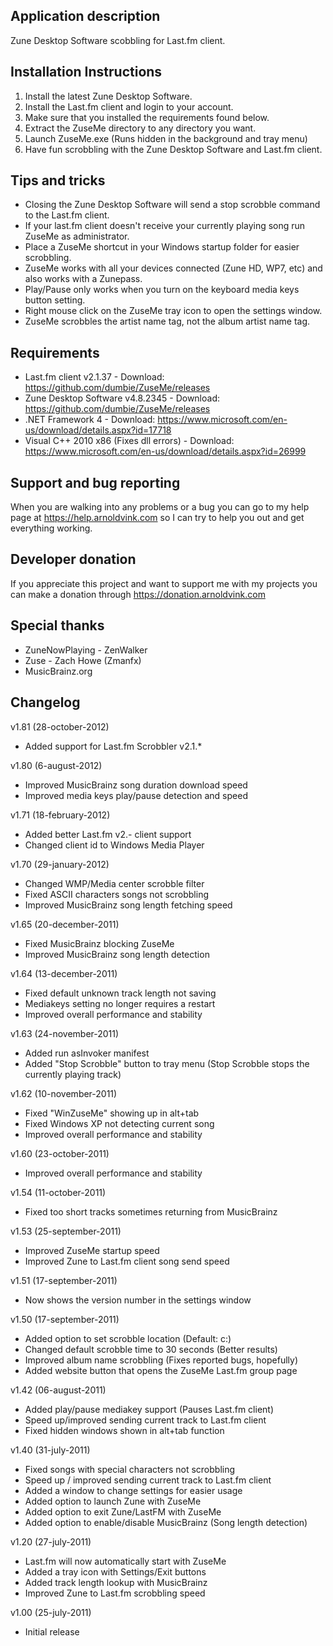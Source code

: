 ## Application description
Zune Desktop Software scobbling for Last.fm client.

## Installation Instructions
1) Install the latest Zune Desktop Software.
2) Install the Last.fm client and login to your account.
3) Make sure that you installed the requirements found below.
4) Extract the ZuseMe directory to any directory you want.
5) Launch ZuseMe.exe (Runs hidden in the background and tray menu)
6) Have fun scrobbling with the Zune Desktop Software and Last.fm client.

## Tips and tricks
- Closing the Zune Desktop Software will send a stop scrobble command to the Last.fm client.
- If your last.fm client doesn't receive your currently playing song run ZuseMe as administrator.
- Place a ZuseMe shortcut in your Windows startup folder for easier scrobbling.
- ZuseMe works with all your devices connected (Zune HD, WP7, etc) and also works with a Zunepass.
- Play/Pause only works when you turn on the keyboard media keys button setting.
- Right mouse click on the ZuseMe tray icon to open the settings window.
- ZuseMe scrobbles the artist name tag, not the album artist name tag.

## Requirements
- Last.fm client v2.1.37 - Download: https://github.com/dumbie/ZuseMe/releases
- Zune Desktop Software v4.8.2345 - Download: https://github.com/dumbie/ZuseMe/releases
- .NET Framework 4 - Download: https://www.microsoft.com/en-us/download/details.aspx?id=17718
- Visual C++ 2010 x86 (Fixes dll errors) - Download: https://www.microsoft.com/en-us/download/details.aspx?id=26999

## Support and bug reporting
When you are walking into any problems or a bug you can go to my help page at https://help.arnoldvink.com so I can try to help you out and get everything working.

## Developer donation
If you appreciate this project and want to support me with my projects you can make a donation through https://donation.arnoldvink.com

## Special thanks
- ZuneNowPlaying - ZenWalker
- Zuse - Zach Howe (Zmanfx)
- MusicBrainz.org

## Changelog
v1.81 (28-october-2012)
- Added support for Last.fm Scrobbler v2.1.*

v1.80 (6-august-2012)
- Improved MusicBrainz song duration download speed
- Improved media keys play/pause detection and speed

v1.71 (18-february-2012)
- Added better Last.fm v2.- client support 
- Changed client id to Windows Media Player

v1.70 (29-january-2012)
- Changed WMP/Media center scrobble filter
- Fixed ASCII characters songs not scrobbling
- Improved MusicBrainz song length fetching speed

v1.65 (20-december-2011)
- Fixed MusicBrainz blocking ZuseMe
- Improved MusicBrainz song length detection

v1.64 (13-december-2011)
- Fixed default unknown track length not saving
- Mediakeys setting no longer requires a restart
- Improved overall performance and stability

v1.63 (24-november-2011)
- Added run asInvoker manifest
- Added "Stop Scrobble" button to tray menu
(Stop Scrobble stops the currently playing track)

v1.62 (10-november-2011)
- Fixed "WinZuseMe" showing up in alt+tab
- Fixed Windows XP not detecting current song
- Improved overall performance and stability

v1.60 (23-october-2011)
- Improved overall performance and stability

v1.54 (11-october-2011)
- Fixed too short tracks sometimes returning from MusicBrainz

v1.53 (25-september-2011)
- Improved ZuseMe startup speed
- Improved Zune to Last.fm client song send speed

v1.51 (17-september-2011)
- Now shows the version number in the settings window

v1.50 (17-september-2011)
- Added option to set scrobble location (Default: c:\)
- Changed default scrobble time to 30 seconds (Better results)
- Improved album name scrobbling (Fixes reported bugs, hopefully)
- Added website button that opens the ZuseMe Last.fm group page

v1.42 (06-august-2011)
- Added play/pause mediakey support (Pauses Last.fm client)
- Speed up/improved sending current track to Last.fm client
- Fixed hidden windows shown in alt+tab function

v1.40 (31-july-2011)
- Fixed songs with special characters not scrobbling
- Speed up / improved sending current track to Last.fm client
- Added a window to change settings for easier usage
- Added option to launch Zune with ZuseMe
- Added option to exit Zune/LastFM with ZuseMe
- Added option to enable/disable MusicBrainz (Song length detection)

v1.20 (27-july-2011)
- Last.fm will now automatically start with ZuseMe
- Added a tray icon with Settings/Exit buttons
- Added track length lookup with MusicBrainz
- Improved Zune to Last.fm scrobbling speed

v1.00 (25-july-2011)
- Initial release